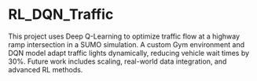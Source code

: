# RL_DQN_Traffic
This project uses Deep Q-Learning to optimize traffic flow at a highway ramp intersection in a SUMO simulation. A custom Gym environment and DQN model adapt traffic lights dynamically, reducing vehicle wait times by 30%. Future work includes scaling, real-world data integration, and advanced RL methods.
